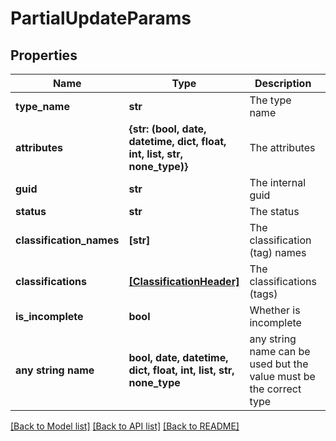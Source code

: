 # PartialUpdateParams


## Properties
Name | Type | Description | Notes
------------ | ------------- | ------------- | -------------
**type_name** | **str** | The type name | [optional] 
**attributes** | **{str: (bool, date, datetime, dict, float, int, list, str, none_type)}** | The attributes | [optional] 
**guid** | **str** | The internal guid | [optional] 
**status** | **str** | The status | [optional] 
**classification_names** | **[str]** | The classification (tag) names | [optional] 
**classifications** | [**[ClassificationHeader]**](ClassificationHeader.md) | The classifications (tags) | [optional] 
**is_incomplete** | **bool** | Whether is incomplete | [optional] 
**any string name** | **bool, date, datetime, dict, float, int, list, str, none_type** | any string name can be used but the value must be the correct type | [optional]

[[Back to Model list]](../README.md#documentation-for-models) [[Back to API list]](../README.md#documentation-for-api-endpoints) [[Back to README]](../README.md)


